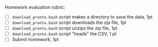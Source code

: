 Homework evaluation rubric: 

- [ ] `download_pronto.bash` script makes a directory to save the data, 1pt
- [ ] `download_pronto.bash` script downloads the zip file, 1pt
- [ ] `download_pronto.bash` script unzips the zip file, 1pt
- [ ] `download_pronto.bash` script "heads" the CSV, 1 pt
- [ ] Submit homework, 1pt
